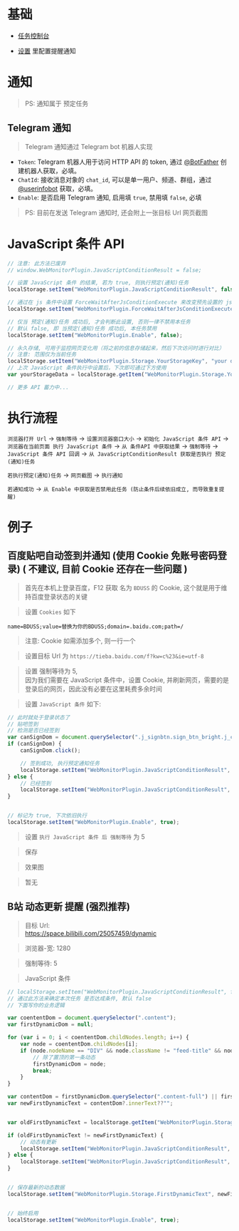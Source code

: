 

# 基础

- [任务控制台](/plugins/WebMonitorPlugin)


- [设置](/plugincore/admin/index.html#/plugins/settings/WebMonitorPlugin) 里配置提醒通知



# 通知

> PS: 通知属于 预定任务

## Telegram 通知

> Telegram 通知通过 Telegram bot 机器人实现

- `Token`: Telegram 机器人用于访问 HTTP API 的 token, 通过 [@BotFather](https://t.me/BotFather) 创建机器人获取，必填。
- `ChatId`: 接收消息对象的 `chat_id`, 可以是单一用户、频道、群组，通过 [@userinfobot](https://t.me/userinfobot) 获取，必填。
- `Enable`: 是否启用 Telegram 通知, 启用填 `true`, 禁用填 `false`, 必填

> PS: 目前在发送 Telegram 通知时, 还会附上一张目标 Url 网页截图

# JavaScript 条件 API

```javascript
// 注意: 此方法已废弃
// window.WebMonitorPlugin.JavaScriptConditionResult = false;

// 设置 JavaScript 条件 的结果, 若为 true, 则执行预定(通知)任务
localStorage.setItem("WebMonitorPlugin.JavaScriptConditionResult", false);

// 通过在 js 条件中设置 ForceWaitAfterJsConditionExecute 来改变预先设置的 js 条件 执行后强制等待, 默认为 预先设置的值
localStorage.setItem("WebMonitorPlugin.ForceWaitAfterJsConditionExecute", false);

// 仅当 预定(通知)任务 成功后, 才会判断此设置, 否则一律不禁用本任务
// 默认 false, 即 当预定(通知)任务 成功后, 本任务禁用
localStorage.setItem("WebMonitorPlugin.Enable", false);

// 永久存储, 可用于监控网页变化用（将之前的信息存储起来，然后下次访问时进行对比）
// 注意: 范围仅为当前任务
localStorage.setItem("WebMonitorPlugin.Storage.YourStorageKey", "your data");
// 上次 JavaScript 条件执行中设置后，下次即可通过下方使用
var yourStorageData = localStorage.getItem("WebMonitorPlugin.Storage.YourStorageKey");

// 更多 API 蓄力中...
```


# 执行流程

`浏览器打开 Url` -> `强制等待` -> `设置浏览器窗口大小` -> `初始化 JavaScript 条件 API` -> `浏览器在当前页面 执行 JavaScript 条件` 
-> `从 条件API 中获取结果` -> `强制等待` -> `JavaScript 条件 API 回调`  -> `从 JavaScriptConditionResult 获取是否执行 预定(通知)任务`

`若执行预定(通知)任务` -> `网页截图` -> `执行通知`

`若通知成功` -> `从 Enable 中获取是否禁用此任务 (防止条件后续依旧成立, 而导致重复提醒)`



# 例子


## 百度贴吧自动签到并通知 (使用 Cookie 免账号密码登录) ( 不建议, 目前 Cookie 还存在一些问题 )

> 首先在本机上登录百度，F12 获取 名为 `BDUSS` 的 Cookie, 这个就是用于维持百度登录状态的关键

> 设置 `Cookies` 如下

```
name=BDUSS;value=替换为你的BDUSS;domain=.baidu.com;path=/
```

> 注意: Cookie 如需添加多个, 则一行一个

> 设置目标 Url 为 `https://tieba.baidu.com/f?kw=c%23&ie=utf-8`

> 设置 强制等待为 5,     
> 因为我们需要在 JavaScript 条件中，设置 Cookie, 并刷新网页，需要的是登录后的网页，因此没有必要在这里耗费多余时间



> 设置 `JavaScript 条件` 如下:

```javascript
// 此时就处于登录状态了
// 贴吧签到
// 检测是否已经签到
var canSignDom = document.querySelector(".j_signbtn.sign_btn_bright.j_cansign");
if (canSignDom) {
    canSignDom.click();

    // 签到成功, 执行预定通知任务
    localStorage.setItem("WebMonitorPlugin.JavaScriptConditionResult", true);
} else {
    // 已经签到
    localStorage.setItem("WebMonitorPlugin.JavaScriptConditionResult", false);
}


// 标记为 true, 下次依旧执行
localStorage.setItem("WebMonitorPlugin.Enable", true);
```




> 设置 `执行 JavaScript 条件 后 强制等待` 为 5

> 保存

> 效果图

> 暂无


## B站 动态更新 提醒 (强烈推荐)

> 目标 Url:   
> https://space.bilibili.com/25057459/dynamic

> 浏览器-宽: 1280

> 强制等待: 5

> JavaScript 条件

```javascript
// localStorage.setItem("WebMonitorPlugin.JavaScriptConditionResult", false); 
// 通过此方法来确定本次任务 是否达成条件, 默认 false 
// 下面写你的业务逻辑

var coententDom = document.querySelector(".content");
var firstDynamicDom = null;

for (var i = 0; i < coententDom.childNodes.length; i++) {
    var node = coententDom.childNodes[i];
    if (node.nodeName == "DIV" && node.className != "feed-title" && node.className != "first-card-with-title") {
        // 除了置顶的第一条动态
        firstDynamicDom = node;
        break;
    }
}

var contentDom = firstDynamicDom.querySelector(".content-full") || firstDynamicDom.querySelector(".card-content .post-content .content");
var newFirstDynamicText = contentDom?.innerText??"";


var oldFirstDynamicText = localStorage.getItem("WebMonitorPlugin.Storage.FirstDynamicText");

if (oldFirstDynamicText != newFirstDynamicText) {
    // 动态有更新
    localStorage.setItem("WebMonitorPlugin.JavaScriptConditionResult", true);    
} else {
    localStorage.setItem("WebMonitorPlugin.JavaScriptConditionResult", false);
}


// 保存最新的动态数据
localStorage.setItem("WebMonitorPlugin.Storage.FirstDynamicText", newFirstDynamicText);


// 始终启用
localStorage.setItem("WebMonitorPlugin.Enable", true);
```